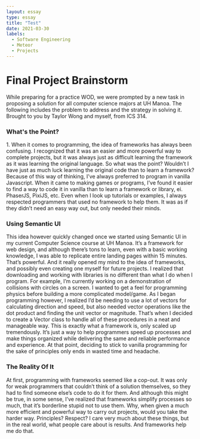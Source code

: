 ```yaml
---
layout: essay
type: essay
title: "Test"
date: 2021-03-30
labels:
  - Software Engineering
  - Meteor
  - Projects
---
```

<h1>Final Project Brainstorm</h1>
While preparing for a practice WOD, we were prompted by a new task in proposing a solution for all computer science majors at UH Manoa. The following includes
the problem to address and the strategy in solving it. Brought to you by Taylor Wong and myself, from ICS 314.

<h3>What's the Point?</h3>
1. When it comes to programming, the idea of frameworks has always been confusing. I recognized that it was an easier and more powerful way to complete projects, but it was always just as difficult learning the framework as it was learning the original language. So what was the point? Wouldn’t I have just as much luck learning the original code than to learn a framework? Because of this way of thinking, I’ve always preferred to program in vanilla Javascript. When it came to making games or programs, I’ve found it easier to find a way to code it in vanilla than to learn a framework or library, ei. PhaserJS, PixiJS, etc. Even when I look up tutorials or examples, I always respected programmers that used no framework to help them. It was as if they didn’t need an easy way out, but only needed their minds. 

<h3>Using Semantic UI</h3>
This idea however quickly changed once we started using Semantic UI in my current Computer Science course at UH Manoa. It’s a framework for web design, and although there’s tons to learn, even with a basic working knowledge, I was able to replicate entire landing pages within 15 minutes. That’s powerful. And it really opened my mind to the idea of frameworks, and possibly even creating one myself for future projects. I realized that downloading and working with libraries is no different than what I do when I program. For example, I’m currently working on a demonstration of collisions with circles on a screen. I wanted to get a feel for programming physics before building a more complicated model/game. As I began programming however, I realized I’d be needing to use a lot of vectors for calculating direction and speed, but also needed vector operations like the dot product and finding the unit vector or magnitude. That’s when I decided to create a Vector class to handle all of these procedures in a neat and manageable way. This is exactly what a framework is, only scaled up tremendously. It’s just a way to help programmers speed up processes and make things organized while delivering the same and reliable performance and experience. At that point, deciding to stick to vanilla programming for the sake of principles only ends in wasted time and headache.

<h3>The Reality Of It</h3>
At first, programming with frameworks seemed like a cop-out. It was only for weak programmers that couldn’t think of a solution themselves, so they had to find someone else’s code to do it for them. And although this might be true, in some sense, I’ve realized that frameworks simplify processes so much, that it’s borderline stupid not to use them. Why, when given a much more efficient and powerful way to carry out projects, would you take the harder way. Principles? Respect? I care very much about these things, but in the real world, what people care about is results. And frameworks help me do that.
